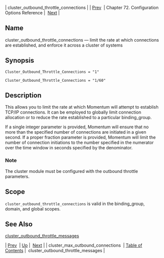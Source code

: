 | cluster_outbound_throttle_connections |
| [Prev](conf.ref.cluster_max_outbound_connections)  | Chapter 72. Configuration Options Reference |  [Next](conf.ref.cluster_outbound_throttle_messages) |

<a name="conf.ref.cluster_outbound_throttle_connections"></a>
## Name

cluster_outbound_throttle_connections — limit the rate at which connections are established, and enforce it across a cluster of systems

## Synopsis

`Cluster_Outbound_Throttle_Connections = "1"`

`Cluster_Outbound_Throttle_Connections = "1/60"`

<a name="idp23943584"></a>
## Description

This allows you to limit the rate at which Momentum will attempt to establish TCP/IP connections. It can be employed to globally limit connection allocation or to reduce the rate established to a particular binding_group.

If a single integer parameter is provided, Momentum will ensure that no more than the specified number of connections are initiated in a given second. If a proper fraction parameter is provided, Momentum will limit the number of connection initiations to the number specified in the numerator over the time window in seconds specified by the denominator.

### Note

The cluster module must be configured with the outbound throttle parameters.

<a name="idp23947808"></a>
## Scope

`cluster_outbound_throttle_connections` is valid in the binding_group, domain, and global scopes.

<a name="idp23950112"></a>
## See Also

[cluster_outbound_throttle_messages](conf.ref.cluster_outbound_throttle_messages "cluster_outbound_throttle_messages")

| [Prev](conf.ref.cluster_max_outbound_connections)  | [Up](config.options.ref) |  [Next](conf.ref.cluster_outbound_throttle_messages) |
| cluster_max_outbound_connections  | [Table of Contents](index) |  cluster_outbound_throttle_messages |

